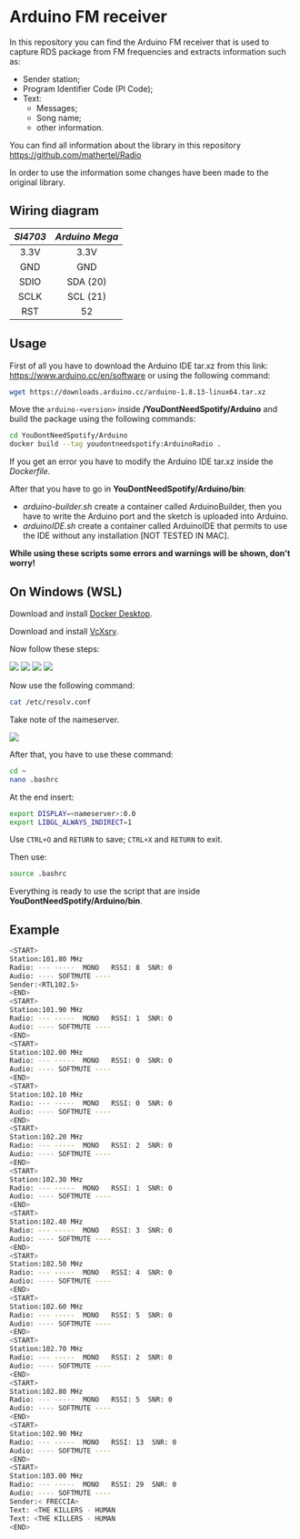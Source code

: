 # Arduino FM receiver

In this repository you can find the Arduino FM receiver that is used to capture RDS package from FM frequencies and extracts information such as:

- Sender station;
- Program Identifier Code (PI Code);
- Text:
  - Messages;
  - Song name;
  - other information.

You can find all information about the library in this repository <a target = "_blank" href = "https://github.com/mathertel/Radio">https://github.com/mathertel/Radio</a> 

In order to use the information some changes have been made to the original library.



## Wiring diagram

| *SI4703* | *Arduino Mega* |
| :------: | :------------: |
|   3.3V   |      3.3V      |
|   GND    |      GND       |
|   SDIO   |    SDA (20)    |
|   SCLK   |    SCL (21)    |
|   RST    |       52       |



## Usage

First of all you have to download the Arduino IDE tar.xz from this link: <a href="https://www.arduino.cc/en/software">https://www.arduino.cc/en/software</a> or using the following command:

```bash
wget https://downloads.arduino.cc/arduino-1.8.13-linux64.tar.xz
```

Move the `arduino-<version>` inside **/YouDontNeedSpotify/Arduino** and build the package using the following commands:

```bash
cd YouDontNeedSpotify/Arduino
docker build --tag youdontneedspotify:ArduinoRadio .
```

If you get an error you have to modify the Arduino IDE tar.xz inside the *Dockerfile*.

After that you have to go in **YouDontNeedSpotify/Arduino/bin**:

- *arduino-builder.sh* create a container called ArduinoBuilder, then you have to write the Arduino port and the sketch is uploaded into Arduino.
- *arduinoIDE.sh* create a container called ArduinoIDE that permits to use the IDE without any installation [NOT TESTED IN MAC].

**While using these scripts some errors and warnings will be shown, don't worry!**



## On Windows (WSL)

Download and install <a target="_blank" href="https://www.docker.com/products/docker-desktop">Docker Desktop</a>.

Download and install <a target="_blank" href="https://sourceforge.net/projects/vcxsrv/">VcXsrv</a>.

Now follow these steps:

<img src="img/01.PNG">

<img src="img/02.PNG">

<img src="img/03.PNG">

<img src="img/04.PNG">

Now use the following command:

```bash
cat /etc/resolv.conf
```

Take note of the nameserver.

<img src="img/05.PNG">

After that, you have to use these command:

```bash
cd ~
nano .bashrc
```

At the end insert:

```bash
export DISPLAY=<nameserver>:0.0
export LIBGL_ALWAYS_INDIRECT=1
```

Use `CTRL+O` and `RETURN` to save; `CTRL+X` and `RETURN` to exit.

Then use:

```bash
source .bashrc
```

Everything is ready to use the script that are inside **YouDontNeedSpotify/Arduino/bin**.

## Example

```bash
<START>
Station:101.80 MHz
Radio: --- -----  MONO   RSSI: 8  SNR: 0
Audio: ---- SOFTMUTE ----
Sender:<RTL102.5>
<END>
<START>
Station:101.90 MHz
Radio: --- -----  MONO   RSSI: 1  SNR: 0
Audio: ---- SOFTMUTE ----
<END>
<START>
Station:102.00 MHz
Radio: --- -----  MONO   RSSI: 0  SNR: 0
Audio: ---- SOFTMUTE ----
<END>
<START>
Station:102.10 MHz
Radio: --- -----  MONO   RSSI: 0  SNR: 0
Audio: ---- SOFTMUTE ----
<END>
<START>
Station:102.20 MHz
Radio: --- -----  MONO   RSSI: 2  SNR: 0
Audio: ---- SOFTMUTE ----
<END>
<START>
Station:102.30 MHz
Radio: --- -----  MONO   RSSI: 1  SNR: 0
Audio: ---- SOFTMUTE ----
<END>
<START>
Station:102.40 MHz
Radio: --- -----  MONO   RSSI: 3  SNR: 0
Audio: ---- SOFTMUTE ----
<END>
<START>
Station:102.50 MHz
Radio: --- -----  MONO   RSSI: 4  SNR: 0
Audio: ---- SOFTMUTE ----
<END>
<START>
Station:102.60 MHz
Radio: --- -----  MONO   RSSI: 5  SNR: 0
Audio: ---- SOFTMUTE ----
<END>
<START>
Station:102.70 MHz
Radio: --- -----  MONO   RSSI: 2  SNR: 0
Audio: ---- SOFTMUTE ----
<END>
<START>
Station:102.80 MHz
Radio: --- -----  MONO   RSSI: 5  SNR: 0
Audio: ---- SOFTMUTE ----
<END>
<START>
Station:102.90 MHz
Radio: --- -----  MONO   RSSI: 13  SNR: 0
Audio: ---- SOFTMUTE ----
<END>
<START>
Station:103.00 MHz
Radio: --- -----  MONO   RSSI: 29  SNR: 0
Audio: ---- SOFTMUTE ----
Sender:< FRECCIA>
Text: <THE KILLERS - HUMAN                                             >
Text: <THE KILLERS - HUMAN                                             >
<END>
```

